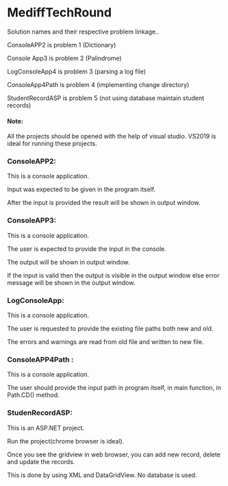 # MediffTechRound
Solution names and their respective problem linkage..

ConsoleAPP2 is problem 1 (Dictionary)

Console App3 is problem 2 (Palindrome)

LogConsoleApp4 is problem 3 (parsing a log file)

ConsoleApp4Path is problem 4 (implementing change directory)

StudentRecordASP is problem 5 (not using database maintain student records)



<h4>Note: </h4> All the projects should be opened with the help of visual studio. VS2019 is ideal for running these projects.


<h3>ConsoleAPP2:</h3>

This is a console application.

Input was expected to be given in the program itself.

After the input is provided the result will be shown in output window.


<h3>ConsoleAPP3:</h3>

This is a console application.

The user is expected to provide the input in the console.

The output will be shown in output window.

If the input is valid then the output is visible in the output window else error message will be shown in the output window.


<h3>LogConsoleApp:</h3>

This is a console application.

The user is requested to provide the existing file paths both new and old.

The errors and warnings are read from old file and written to new file.


<h3>ConsoleAPP4Path :</h3>

This is a console application.

The user should provide the input path in program itself, in main function, in Path.CD() method.


<h3>StudenRecordASP:</h3>

This is an ASP.NET project.

Run the project(chrome browser is ideal).

Once you see the gridview in web browser, you can add new record, delete and update the records.

This is done by using XML and DataGridView. No database is used.
